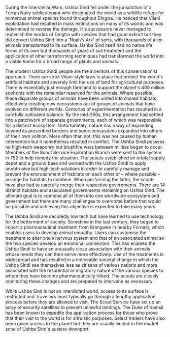 
During the Interstellar Wars, Ushba Sind fell under the jurisdiction of a Terran Navy sublieutenant who designated the world as a wildlife refuge for numerous animal species found throughout Dingtra. He noticed that Vilani exploitation had resulted in mass extinctions on many of its worlds and was determined to reverse the damage. His successors never managed to replenish the worlds of Dingtra with species that had gone extinct but they did convert Ushba Sind into a 'Noah's Ark' of sorts, with thousands of alien animals transplanted to its surface. Ushba Sind itself had no native life forms of its own but thousands of years of soil treatment and the application of other terraforming techniques had transformed the world into a viable home for a broad range of plants and animals.

The modern Ushba Sindi people are the inheritors of this conservationist approach. There are strict Vilani-style laws in place that protect the world's artificial habitats and severely limit the use of land for agricultural purposes. There is essentially just enough farmland to support the planet's 400 million sophonts with the remainder reserved for the animals. Where possible, these disparate groups of animals have been united into shared habitats, effectively creating new ecosystems out of groups of animals that have evolved on different worlds. Centuries of experimentation has resulted in a carefully cultivated balance. By the mid-350s, this arrangement had settled into a patchwork of separate governments, each of which was responsible for a distinct ecosystem. Unfortunately, nature has a way of expanding beyond its prescribed borders and some ecosystems expanded into others of their own volition. More often than not, this was not caused by human intervention but it nonetheless resulted in conflict. The Ushba Sindi possess no high-tech weaponry but brushfire wars between militias began to occur. Members of the Scout Service Exploration Branch were sent to the system in 752 to help remedy the situation. The scouts established an orbital supply depot and a ground base and worked with the Ushba Sindi to apply unobtrusive but high-tech solutions in order to carefully manage and prevent the encroachment of habitats on each other or – where possible – arrange for habitats to combine. When performing the latter, the scouts have also had to carefully merge their respective governments. There are 14 distinct habitats and associated governments remaining on Ushba Sind. The ultimate goal is to combine all of them into one worldwide ecosystem and government but there are many challenges to overcome before that would be possible and achieving this objective is expected to take many years.

The Ushba Sindi are decidedly low tech but have learned to use technology for the betterment of society. Sometime in the last century, they began to import a pharmaceutical treatment from Brangwen in nearby Fornast, which enables users to develop animal empathy. Users can customise the treatment to alter one's nervous system and that of an associated animal so the two species develop an emotional connection. This has enabled the Ushba Sindi to have an unusually close association with their animals whose needs they can then serve more effectively. Use of the treatments is widespread and has resulted in a noticeable societal change in which the Ushba Sindi see themselves less as citizens of various nations and more associated with the residential or migratory nature of the various species to whom they have become pharmaceutically linked. The scouts are closely monitoring these changes and are prepared to intervene as necessary.

While Ushba Sind is not an interdicted world, access to its surface is restricted and Travellers must typically go through a lengthy application process before they are allowed to visit. The Scout Service have set up an array of security satellites to prevent unlawful landings. The Duke of Kamsii has been known to expedite the application process for those who prove that their visit to the world is for altruistic purposes. Select traders have also been given access to the planet but they are usually limited to the market zone of Ushba Sind's austere downport.
